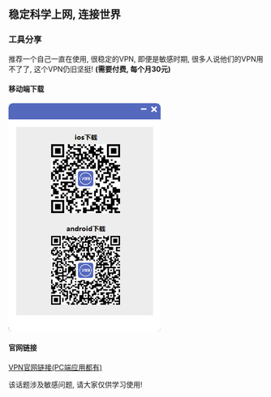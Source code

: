 ## 稳定科学上网, 连接世界

### 工具分享

推荐一个自己一直在使用, 很稳定的VPN, 即便是敏感时期, 很多人说他们的VPN用不了了, 这个VPN仍旧坚挺! <strong>(需要付费, 每个月30元)</strong>

#### 移动端下载

![Image](/images/789VPN.png)

#### 官网链接

[VPN官网链接(PC端应用都有)](https://789vpn.me/)

该话题涉及敏感问题, 请大家仅供学习使用!